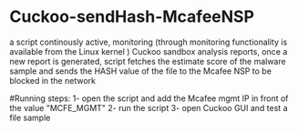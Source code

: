 # Cuckoo-sendHash-McafeeNSP
a script continously active, monitoring (through monitoring functionality is available from the Linux kernel ) Cuckoo sandbox analysis reports,
once a new report is generated, script fetches the estimate score of the malware sample and sends the HASH value of the file to the Mcafee NSP to be blocked in the network


#Running steps:
1- open the script and add the Mcafee mgmt IP in front of the value "MCFE_MGMT"
2- run the script
3- open Cuckoo GUI and test a file sample
